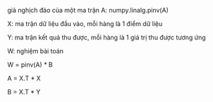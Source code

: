 giả nghịch đảo của một ma trận A:
	numpy.linalg.pinv(A)

X: ma trận dữ liệu đầu vào, mỗi hàng là 1 điểm dữ liệu

Y: ma trận kết quả thu được, mỗi hàng là 1 giá trị thu được tương ứng

W: nghiệm bài toán

W = pinv(A) * B

A = X.T * X

B = X.T * Y
